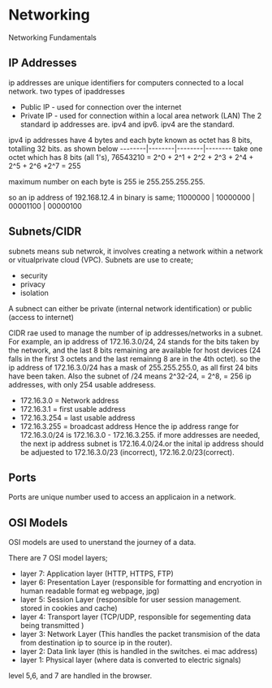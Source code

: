 # Networking
Networking Fundamentals

## IP Addresses

ip addresses are unique identifiers for computers connected to a local network. two types of ipaddresses
- Public IP - used for connection over the internet
- Private IP - used for connection within a local area network (LAN)
The 2 standard ip addresses are. ipv4 and ipv6. ipv4 are the standard.

ipv4 ip addresses have 4 bytes and each byte known as octet has 8 bits, totalling 32 bits. as shown below
--------|--------|--------|--------
take one octet which has 8 bits (all 1's), 76543210 = 2^0 + 2^1 + 2^2 + 2^3 + 2^4 + 2^5 + 2^6 +2^7 = 255

maximum number on each byte is 255 ie 255.255.255.255.

so an ip address of 192.168.12.4 in binary is same; 11000000 | 10000000 | 00001100 | 00000100

## Subnets/CIDR

subnets means sub netwrok, it involves creating a network within a network or vitualprivate cloud (VPC). Subnets are use to create;
- security
- privacy
- isolation

A subnect can either be private (internal network identification) or public (access to internet)

CIDR rae used to manage the number of ip addresses/networks in a subnet. 
For example, an ip address of 172.16.3.0/24, 24 stands for the bits taken by the network, and the last 8 bits remaining are available for host devices (24 falls in the first 3 octets and the last remainng 8 are in the 4th octet). so the ip address of 172.16.3.0/24 has a mask of 255.255.255.0, as all first 24 bits have been taken. Also the subnet of /24 means 2^32-24, = 2^8, = 256 ip addresses, with only 254 usable addresess.
- 172.16.3.0 = Network address
- 172.16.3.1 = first usable address
- 172.16.3.254 = last usable address
- 172.16.3.255 = broadcast address 
Hence the ip address range for 172.16.3.0/24 is 172.16.3.0 - 172.16.3.255. if more addresses are needed, the next ip address subnet is 172.16.4.0/24.or the inital ip address should be adjuested to 172.16.3.0/23 (incorrect), 172.16.2.0/23(correct).

## Ports

Ports are unique number used to access an applicaion in a network.

## OSI Models

OSI models are used to unerstand the journey of a data.   

There are 7 OSI model layers;
- layer 7: Application layer (HTTP, HTTPS, FTP)
- layer 6: Presentation Layer (responsible for formatting and encryotion in human readable format eg webpage, jpg)
- layer 5: Session Layer (responsible for user session management. stored in cookies and cache)
- layer 4: Transport layer (TCP/UDP, responsible for segementing data being transmitted )
- layer 3: Network Layer (This handles the packet transmision of the data from destination ip to source ip in the router). 
- layer 2: Data link layer (this is handled in the switches. ei mac address)
- layer 1: Physical layer (where data is converted to electric signals)

level 5,6, and 7 are handled in the browser.

